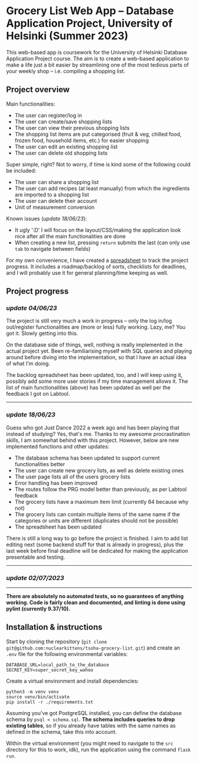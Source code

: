# Grocery List Web App – Database Application Project, University of Helsinki (Summer 2023)
This web-based app is coursework for the University of Helsinki Database Application Project course. The aim is to create a web-based application to make a life just a bit easier by streamlining one of the most tedious parts of your weekly shop – i.e. compiling a shopping list.

## Project overview
Main functionalities:
+ The user can register/log in
+ The user can create/save shopping lists
+ The user can view their previous shopping lists
+ The shopping list items are put categorised (fruit & veg, chilled food, frozen food, household items, etc.) for easier shopping
+ The user can edit an existing shopping list
+ The user can delete old shopping lists

Super simple, right? Not to worry, if time is kind some of the following could be included:
+ The user can share a shopping list
+ The user can add recipes (at least manually) from which the ingredients are imported to a shopping list
+ The user can delete their account
+ Unit of measurement conversion

Known issues (*update 18/06/23*):
+ It ugly ':D' I will focus on the layout/CSS/making the application look nice after all the main functionalities are done
+ When creating a new list, pressing `return` submits the last (can only use `tab` to navigate between fields)

For my own convenience, I have created a [spreadsheet](https://docs.google.com/spreadsheets/d/17Hk51ZoDV1AqUWWAYf6MvK6ZVflhoNZ81wzrthbtHzs/) to track the project progress. It includes a roadmap/backlog of sorts, checklists for deadlines, and I will probably use it for general planning/time keeping as well.

## Project progress

### *update 04/06/23*

The project is still very much a work in progress – only the log in/log out/register functionalities are (more or less) fully working. Lazy, me? You got it. Slowly getting into this.

On the database side of things, well, nothing is really implemented in the actual project yet. Been re-familiarising myself with SQL queries and playing around before diving into the implementation, so that I have an actual idea of what I'm doing.

The backlog spreadsheet has been updated, too, and I will keep using it, possibly add some more user stories if my time management allows it. The list of main functionalities (above) has been updated as well per the feedback I got on Labtool.

***

### *update 18/06/23*

Guess who got Just Dance 2022 a week ago and has been playing that instead of studying? Yes, that's me. Thanks to my awesome procrastination skills, I am somewhat behind with this project. However, below are new implemented functions and other updates:

+ The database schema has been updated to support current functionalities better
+ The user can create new grocery lists, as well as delete existing ones
+ The user page lists all of the users grocery lists
+ Error handling has been improved
+ The routes follow the PRG model better than previously, as per Labtool feedback
+ The grocery lists have a maximum item limit (currently 64 because why not)
+ The grocery lists can contain multiple items of the same name if the categories or units are different (duplicates should not be possible)
+ The spreadsheet has been updated

There is still a long way to go before the project is finished. I aim to add list editing next (some backend stuff for that is already in progress), plus the last week before final deadline will be dedicated for making the application presentable and testing.

***

### *update 02/07/2023*


***

**There are absolutely no automated tests, so no guarantees of anything working. Code is fairly clean and documented, and linting is done using pylint (currently 9.37/10).**

## Installation & instructions

Start by cloning the repository (`git clone git@github.com:nuclearkittens/tsoha-grocery-list.git`) and create an `.env` file for the following environmental variables:

```
DATABASE_URL=local_path_to_the_database
SECRET_KEY=super_secret_key_wahoo
```
Create a virtual environment and install dependencies:
```
python3 -m venv venv
source venv/bin/activate
pip install -r ./requirements.txt
```
Assuming you've got PostgreSQL installed, you can define the database schema by `psql < schema.sql`. **The schema includes queries to drop existing tables**, so if you already have tables with the same names as defined in the schema, take this into account.

Within the virtual environment (you might need to navigate to the `src` directory for this to work, idk), run the application using the command `flask run`.
